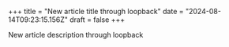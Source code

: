 +++
title = "New article title through loopback"
date = "2024-08-14T09:23:15.156Z"
draft = false
+++

  New article description through loopback
        